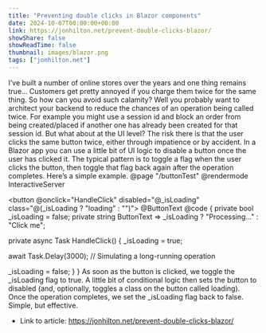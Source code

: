 ```yaml
---
title: "Preventing double clicks in Blazor components"
date: 2024-10-07T00:00:00+00:00
link: https://jonhilton.net/prevent-double-clicks-blazor/
showShare: false
showReadTime: false
thumbnail: images/blazor.png
tags: ["jonhilton.net"]
---
```

I’ve built a number of online stores over the years and one thing remains true…
Customers get pretty annoyed if you charge them twice for the same thing.
So how can you avoid such calamity?
Well you probably want to architect your backend to reduce the chances of an operation being called twice.
For example you might use a session id and block an order from being created/placed if another one has already been created for that session id.
But what about at the UI level?
The risk there is that the user clicks the same button twice, either through impatience or by accident.
In a Blazor app you can use a little bit of UI logic to disable a button once the user has clicked it.
The typical pattern is to toggle a flag when the user clicks the button, then toggle that flag back again after the operation completes.
Here’s a simple example.
@page "/buttonTest"
@rendermode InteractiveServer

<button @onclick="HandleClick"
 disabled="@_isLoading"
 class="@(_isLoading ? "loading" : "")">
 @ButtonText
</button>
@code {
 private bool _isLoading = false;
 private string ButtonText =>
 _isLoading ? "Processing..." : "Click me";

 private async Task HandleClick()
 {
 _isLoading = true;

 await Task.Delay(3000); // Simulating a long-running operation

 _isLoading = false;
 }
}
As soon as the button is clicked, we toggle the _isLoading flag to true.
A little bit of conditional logic then sets the button to disabled (and, optionally, toggles a class on the button called loading).
Once the operation completes, we set the _isLoading flag back to false.
Simple, but effective.

- Link to article: https://jonhilton.net/prevent-double-clicks-blazor/